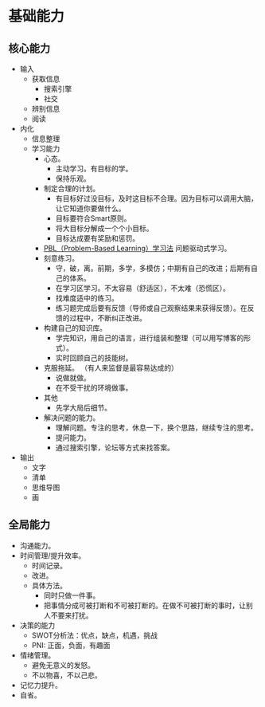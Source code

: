 # 基础能力
## 核心能力
* 输入
  * 获取信息
    * 搜索引擎
    * 社交
  * 辨别信息
  * 阅读
* 内化
  * 信息整理
  * 学习能力
    * 心态。
      * 主动学习。有目标的学。
      * 保持乐观。
    * 制定合理的计划。
      * 有目标好过没目标，及时这目标不合理。因为目标可以调用大脑，让它知道你要做什么。
      * 目标要符合Smart原则。
      * 将大目标分解成一个个小目标。
      * 目标达成要有奖励和惩罚。
    * [PBL（Problem-Based Learning）学习法](https://baike.baidu.com/item/PBL/10879781) 问题驱动式学习。
    * 刻意练习。
      * 守，破，离。前期，多学，多模仿；中期有自己的改进；后期有自己的体系。
      * 在学习区学习。不太容易（舒适区），不太难（恐慌区）。
      * 找难度适中的练习。
      * 练习题完成后要有反馈（导师或自己观察结果来获得反馈）。在反馈的过程中，不断纠正改进。
    * 构建自己的知识库。
      * 学完知识，用自己的语言，进行组装和整理（可以用写博客的形式）。
      * 实时回顾自己的技能树。
    * 克服拖延。 （有人来监督是最容易达成的）
      * 说做就做。
      * 在不受干扰的环境做事。
    * 其他
      * 先学大局后细节。
    * 解决问题的能力。
      * 理解问题。专注的思考，休息一下，换个思路，继续专注的思考。
      * 提问能力。
      * 通过搜索引擎，论坛等方式来找答案。
* 输出
  * 文字
  * 清单
  * 思维导图
  * 画

## 全局能力
* 沟通能力。
* 时间管理/提升效率。
  * 时间记录。
  * 改进。
  * 具体方法。
    * 同时只做一件事。
    * 把事情分成可被打断和不可被打断的。在做不可被打断的事时，让别人不要来打扰。
* 决策的能力
  * SWOT分析法：优点，缺点，机遇，挑战
  * PNI: 正面，负面，有趣面
* 情绪管理。
  * 避免无意义的发怒。
  * 不以物喜，不以己悲。
* 记忆力提升。
* 自省。



